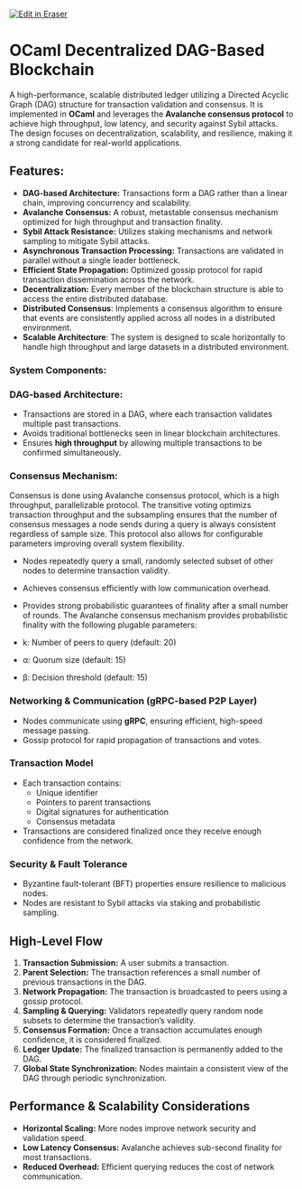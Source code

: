 <p><a target="_blank" href="https://app.eraser.io/workspace/D2SvVYOv2VemDF6vPB5Q" id="edit-in-eraser-github-link"><img alt="Edit in Eraser" src="https://firebasestorage.googleapis.com/v0/b/second-petal-295822.appspot.com/o/images%2Fgithub%2FOpen%20in%20Eraser.svg?alt=media&amp;token=968381c8-a7e7-472a-8ed6-4a6626da5501"></a></p>

# OCaml Decentralized DAG-Based Blockchain
A high-performance, scalable distributed ledger utilizing a Directed Acyclic Graph (DAG) structure for transaction validation and consensus. It is implemented in **OCaml** and leverages the **Avalanche consensus protocol** to achieve high throughput, low latency, and security against Sybil attacks. The design focuses on decentralization, scalability, and resilience, making it a strong candidate for real-world applications.

## Features:
- **DAG-based Architecture:** Transactions form a DAG rather than a linear chain, improving concurrency and scalability.
- **Avalanche Consensus:** A robust, metastable consensus mechanism optimized for high throughput and transaction finality.
- **Sybil Attack Resistance:** Utilizes staking mechanisms and network sampling to mitigate Sybil attacks.
- **Asynchronous Transaction Processing:** Transactions are validated in parallel without a single leader bottleneck.
- **Efficient State Propagation:** Optimized gossip protocol for rapid transaction dissemination across the network.
- **Decentralization:** Every member of the blockchain structure is able to access the entire distributed database.
- **Distributed Consensus**: Implements a consensus algorithm to ensure that events are consistently applied across all nodes in a distributed environment.
- **Scalable Architecture**: The system is designed to scale horizontally to handle high throughput and large datasets in a distributed environment.
### System Components:
### DAG-based Architecture:
- Transactions are stored in a DAG, where each transaction validates multiple past transactions.
- Avoids traditional bottlenecks seen in linear blockchain architectures.
- Ensures **high throughput** by allowing multiple transactions to be confirmed simultaneously.
### Consensus Mechanism:
Consensus is done using Avalanche consensus protocol, which is a high throughput, parallelizable protocol. The transitive voting optimizs transaction throughput and the subsampling ensures that the number of consensus messages a node sends during a query is always consistent regardless of sample size. This protocol also allows for configurable parameters improving overall system flexibility.

- Nodes repeatedly query a small, randomly selected subset of other nodes to determine transaction validity.
- Achieves consensus efficiently with low communication overhead.
- Provides strong probabilistic guarantees of finality after a small number of rounds.
The Avalanche consensus mechanism provides probabilistic finality with the following plugable parameters:

- k: Number of peers to query (default: 20)
- α: Quorum size (default: 15)
- β: Decision threshold (default: 15)
### Networking & Communication (gRPC-based P2P Layer)
- Nodes communicate using **gRPC**, ensuring efficient, high-speed message passing.
- Gossip protocol for rapid propagation of transactions and votes.


### **Transaction Model**
- Each transaction contains:
    - Unique identifier
    - Pointers to parent transactions
    - Digital signatures for authentication
    - Consensus metadata
- Transactions are considered finalized once they receive enough confidence from the network.
### **Security & Fault Tolerance**
- Byzantine fault-tolerant (BFT) properties ensure resilience to malicious nodes.
- Nodes are resistant to Sybil attacks via staking and probabilistic sampling.
## High-Level Flow
1. **Transaction Submission:** A user submits a transaction.
2. **Parent Selection:** The transaction references a small number of previous transactions in the DAG.
3. **Network Propagation:** The transaction is broadcasted to peers using a gossip protocol.
4. **Sampling & Querying:** Validators repeatedly query random node subsets to determine the transaction’s validity.
5. **Consensus Formation:** Once a transaction accumulates enough confidence, it is considered finalized.
6. **Ledger Update:** The finalized transaction is permanently added to the DAG.
7. **Global State Synchronization:** Nodes maintain a consistent view of the DAG through periodic synchronization.
## Performance & Scalability Considerations
- **Horizontal Scaling:** More nodes improve network security and validation speed.
- **Low Latency Consensus:** Avalanche achieves sub-second finality for most transactions.
- **Reduced Overhead:** Efficient querying reduces the cost of network communication.




<!--- Eraser file: https://app.eraser.io/workspace/D2SvVYOv2VemDF6vPB5Q --->
